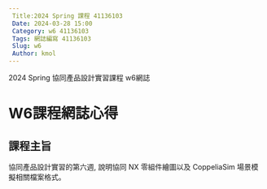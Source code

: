 ```yaml
---
 Title:2024 Spring 課程 41136103
 Date: 2024-03-28 15:00
 Category: w6 41136103
 Tags: 網誌編寫 41136103
 Slug: w6
 Author: kmol
---
```


2024 Spring 協同產品設計實習課程 w6網誌

<!-- PELICAN_END_SUMMARY -->

# W6課程網誌心得

## 課程主旨

協同產品設計實習的第六週, 說明協同 NX 零組件繪圖以及 CoppeliaSim 場景模擬相關檔案格式。
